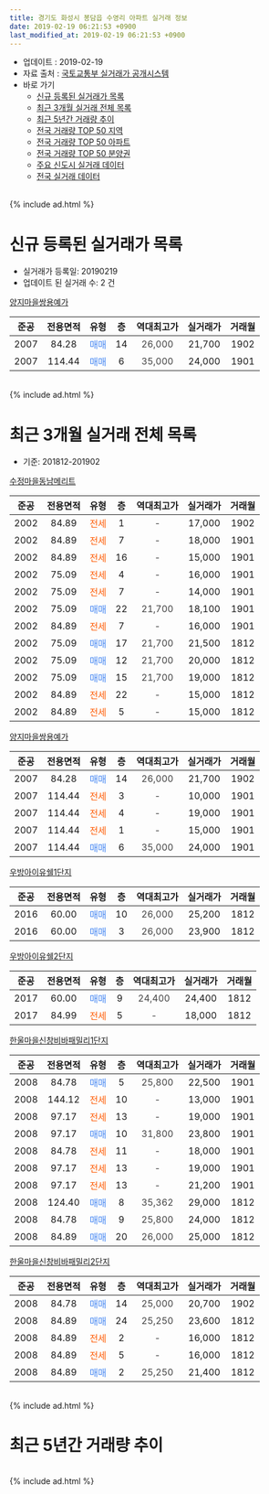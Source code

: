 ```yaml
---
title: 경기도 화성시 봉담읍 수영리 아파트 실거래 정보
date: 2019-02-19 06:21:53 +0900
last_modified_at: 2019-02-19 06:21:53 +0900
---
```


* 업데이트 : 2019-02-19
* 자료 출처 : [국토교통부 실거래가 공개시스템](http://rt.molit.go.kr)
* 바로 가기
    * [신규 등록된 실거래가 목록](#신규-등록된-실거래가-목록)
    * [최근 3개월 실거래 전체 목록](#최근-3개월-실거래-전체-목록)
    * [최근 5년간 거래량 추이](#최근-5년간-거래량-추이)
    * [전국 거래량 TOP 50 지역](https://ayogom.github.io/apt-trade-info/최근-3개월-전국에서-가장-거래가-많이-발생한-지역)
    * [전국 거래량 TOP 50 아파트](https://ayogom.github.io/apt-trade-info/최근-3개월-전국에서-가장-거래가-많이-발생한-아파트)
    * [전국 거래량 TOP 50 분양권](https://ayogom.github.io/apt-trade-info/최근-3개월-전국에서-가장-거래가-많이-발생한-분양권)
    * [주요 신도시 실거래 데이터](https://ayogom.github.io/apt-trade-info/주요-신도시)
    * [전국 실거래 데이터](https://ayogom.github.io/apt-trade-info/전국)
<br>
{% include ad.html %}
<br>

# 신규 등록된 실거래가 목록
* 실거래가 등록일: 20190219
* 업데이트 된 실거래 수: 2 건


[양지마을쌍용예가](https://search.naver.com/search.naver?query=%EA%B2%BD%EA%B8%B0%EB%8F%84+%ED%99%94%EC%84%B1%EC%8B%9C+%EB%B4%89%EB%8B%B4%EC%9D%8D+%EC%88%98%EC%98%81%EB%A6%AC+%EC%96%91%EC%A7%80%EB%A7%88%EC%9D%84%EC%8C%8D%EC%9A%A9%EC%98%88%EA%B0%80)

|준공|전용면적|유형|층|역대최고가|실거래가|거래월|
|:---:|:---:|:---:|:---:|:---:|:---:|:---:|
|2007|84.28|<span style="color:#4285f3">매매</span>|14|<span style="color:#444444">26,000</span>|21,700|1902|
|2007|114.44|<span style="color:#4285f3">매매</span>|6|<span style="color:#444444">35,000</span>|24,000|1901|


<br>
{% include ad.html %}
<br>

# 최근 3개월 실거래 전체 목록
* 기준: 201812-201902


[수정마을동남메리트](https://search.naver.com/search.naver?query=%EA%B2%BD%EA%B8%B0%EB%8F%84+%ED%99%94%EC%84%B1%EC%8B%9C+%EB%B4%89%EB%8B%B4%EC%9D%8D+%EC%88%98%EC%98%81%EB%A6%AC+%EC%88%98%EC%A0%95%EB%A7%88%EC%9D%84%EB%8F%99%EB%82%A8%EB%A9%94%EB%A6%AC%ED%8A%B8)

|준공|전용면적|유형|층|역대최고가|실거래가|거래월|
|:---:|:---:|:---:|:---:|:---:|:---:|:---:|
|2002|84.89|<span style="color:#ff5a00">전세</span>|1|<span style="color:#444444">-</span>|17,000|1902|
|2002|84.89|<span style="color:#ff5a00">전세</span>|7|<span style="color:#444444">-</span>|18,000|1901|
|2002|84.89|<span style="color:#ff5a00">전세</span>|16|<span style="color:#444444">-</span>|15,000|1901|
|2002|75.09|<span style="color:#ff5a00">전세</span>|4|<span style="color:#444444">-</span>|16,000|1901|
|2002|75.09|<span style="color:#ff5a00">전세</span>|7|<span style="color:#444444">-</span>|14,000|1901|
|2002|75.09|<span style="color:#4285f3">매매</span>|22|<span style="color:#444444">21,700</span>|18,100|1901|
|2002|84.89|<span style="color:#ff5a00">전세</span>|7|<span style="color:#444444">-</span>|16,000|1901|
|2002|75.09|<span style="color:#4285f3">매매</span>|17|<span style="color:#444444">21,700</span>|21,500|1812|
|2002|75.09|<span style="color:#4285f3">매매</span>|12|<span style="color:#444444">21,700</span>|20,000|1812|
|2002|75.09|<span style="color:#4285f3">매매</span>|15|<span style="color:#444444">21,700</span>|19,000|1812|
|2002|84.89|<span style="color:#ff5a00">전세</span>|22|<span style="color:#444444">-</span>|15,000|1812|
|2002|84.89|<span style="color:#ff5a00">전세</span>|5|<span style="color:#444444">-</span>|15,000|1812|

[양지마을쌍용예가](https://search.naver.com/search.naver?query=%EA%B2%BD%EA%B8%B0%EB%8F%84+%ED%99%94%EC%84%B1%EC%8B%9C+%EB%B4%89%EB%8B%B4%EC%9D%8D+%EC%88%98%EC%98%81%EB%A6%AC+%EC%96%91%EC%A7%80%EB%A7%88%EC%9D%84%EC%8C%8D%EC%9A%A9%EC%98%88%EA%B0%80)

|준공|전용면적|유형|층|역대최고가|실거래가|거래월|
|:---:|:---:|:---:|:---:|:---:|:---:|:---:|
|2007|84.28|<span style="color:#4285f3">매매</span>|14|<span style="color:#444444">26,000</span>|21,700|1902|
|2007|114.44|<span style="color:#ff5a00">전세</span>|3|<span style="color:#444444">-</span>|10,000|1901|
|2007|114.44|<span style="color:#ff5a00">전세</span>|4|<span style="color:#444444">-</span>|19,000|1901|
|2007|114.44|<span style="color:#ff5a00">전세</span>|1|<span style="color:#444444">-</span>|15,000|1901|
|2007|114.44|<span style="color:#4285f3">매매</span>|6|<span style="color:#444444">35,000</span>|24,000|1901|

[우방아이유쉘1단지](https://search.naver.com/search.naver?query=%EA%B2%BD%EA%B8%B0%EB%8F%84+%ED%99%94%EC%84%B1%EC%8B%9C+%EB%B4%89%EB%8B%B4%EC%9D%8D+%EC%88%98%EC%98%81%EB%A6%AC+%EC%9A%B0%EB%B0%A9%EC%95%84%EC%9D%B4%EC%9C%A0%EC%89%981%EB%8B%A8%EC%A7%80)

|준공|전용면적|유형|층|역대최고가|실거래가|거래월|
|:---:|:---:|:---:|:---:|:---:|:---:|:---:|
|2016|60.00|<span style="color:#4285f3">매매</span>|10|<span style="color:#444444">26,000</span>|25,200|1812|
|2016|60.00|<span style="color:#4285f3">매매</span>|3|<span style="color:#444444">26,000</span>|23,900|1812|

[우방아이유쉘2단지](https://search.naver.com/search.naver?query=%EA%B2%BD%EA%B8%B0%EB%8F%84+%ED%99%94%EC%84%B1%EC%8B%9C+%EB%B4%89%EB%8B%B4%EC%9D%8D+%EC%88%98%EC%98%81%EB%A6%AC+%EC%9A%B0%EB%B0%A9%EC%95%84%EC%9D%B4%EC%9C%A0%EC%89%982%EB%8B%A8%EC%A7%80)

|준공|전용면적|유형|층|역대최고가|실거래가|거래월|
|:---:|:---:|:---:|:---:|:---:|:---:|:---:|
|2017|60.00|<span style="color:#4285f3">매매</span>|9|<span style="color:#444444">24,400</span>|24,400|1812|
|2017|84.99|<span style="color:#ff5a00">전세</span>|5|<span style="color:#444444">-</span>|18,000|1812|

[한울마을신창비바패밀리1단지](https://search.naver.com/search.naver?query=%EA%B2%BD%EA%B8%B0%EB%8F%84+%ED%99%94%EC%84%B1%EC%8B%9C+%EB%B4%89%EB%8B%B4%EC%9D%8D+%EC%88%98%EC%98%81%EB%A6%AC+%ED%95%9C%EC%9A%B8%EB%A7%88%EC%9D%84%EC%8B%A0%EC%B0%BD%EB%B9%84%EB%B0%94%ED%8C%A8%EB%B0%80%EB%A6%AC1%EB%8B%A8%EC%A7%80)

|준공|전용면적|유형|층|역대최고가|실거래가|거래월|
|:---:|:---:|:---:|:---:|:---:|:---:|:---:|
|2008|84.78|<span style="color:#4285f3">매매</span>|5|<span style="color:#444444">25,800</span>|22,500|1901|
|2008|144.12|<span style="color:#ff5a00">전세</span>|10|<span style="color:#444444">-</span>|13,000|1901|
|2008|97.17|<span style="color:#ff5a00">전세</span>|13|<span style="color:#444444">-</span>|19,000|1901|
|2008|97.17|<span style="color:#4285f3">매매</span>|10|<span style="color:#444444">31,800</span>|23,800|1901|
|2008|84.78|<span style="color:#ff5a00">전세</span>|11|<span style="color:#444444">-</span>|18,000|1901|
|2008|97.17|<span style="color:#ff5a00">전세</span>|13|<span style="color:#444444">-</span>|19,000|1901|
|2008|97.17|<span style="color:#ff5a00">전세</span>|13|<span style="color:#444444">-</span>|21,200|1901|
|2008|124.40|<span style="color:#4285f3">매매</span>|8|<span style="color:#444444">35,362</span>|29,000|1812|
|2008|84.78|<span style="color:#4285f3">매매</span>|9|<span style="color:#444444">25,800</span>|24,000|1812|
|2008|84.89|<span style="color:#4285f3">매매</span>|20|<span style="color:#444444">26,000</span>|25,000|1812|

[한울마을신창비바패밀리2단지](https://search.naver.com/search.naver?query=%EA%B2%BD%EA%B8%B0%EB%8F%84+%ED%99%94%EC%84%B1%EC%8B%9C+%EB%B4%89%EB%8B%B4%EC%9D%8D+%EC%88%98%EC%98%81%EB%A6%AC+%ED%95%9C%EC%9A%B8%EB%A7%88%EC%9D%84%EC%8B%A0%EC%B0%BD%EB%B9%84%EB%B0%94%ED%8C%A8%EB%B0%80%EB%A6%AC2%EB%8B%A8%EC%A7%80)

|준공|전용면적|유형|층|역대최고가|실거래가|거래월|
|:---:|:---:|:---:|:---:|:---:|:---:|:---:|
|2008|84.78|<span style="color:#4285f3">매매</span>|14|<span style="color:#444444">25,000</span>|20,700|1902|
|2008|84.89|<span style="color:#4285f3">매매</span>|24|<span style="color:#444444">25,250</span>|23,600|1812|
|2008|84.89|<span style="color:#ff5a00">전세</span>|2|<span style="color:#444444">-</span>|16,000|1812|
|2008|84.89|<span style="color:#ff5a00">전세</span>|5|<span style="color:#444444">-</span>|16,000|1812|
|2008|84.89|<span style="color:#4285f3">매매</span>|2|<span style="color:#444444">25,250</span>|21,400|1812|


<br>
{% include ad.html %}
<br>

# 최근 5년간 거래량 추이


<div style="width:100%;">
    <canvas id="deal_progress" height="200"></canvas>
</div>

<script>
new Chart(document.getElementById("deal_progress"), {
    type: 'line',
    data: {
        labels: ['201402','201403','201404','201405','201406','201407','201408','201409','201410','201411','201412','201501','201502','201503','201504','201505','201506','201507','201508','201509','201510','201511','201512','201601','201602','201603','201604','201605','201606','201607','201608','201609','201610','201611','201612','201701','201702','201703','201704','201705','201706','201707','201708','201709','201710','201711','201712','201801','201802','201803','201804','201805','201806','201807','201808','201809','201810','201811','201812','201901','201902'],
        datasets: [{
            label: '매매',
            pointRadius: 1,
            data: [22, 14, 18, 14, 18, 14, 12, 18, 27, 7, 8, 20, 12, 23, 21, 21, 12, 13, 21, 12, 18, 9, 13, 12, 9, 5, 17, 17, 20, 13, 24, 12, 30, 9, 14, 12, 7, 8, 10, 12, 14, 9, 16, 10, 14, 11, 8, 10, 9, 14, 13, 10, 13, 13, 8, 7, 23, 11, 11, 4, 2],
            borderColor: "rgba(255, 201, 14, 1)",
            backgroundColor: "rgba(255, 201, 14, 0.5)",
            fill: false,
            lineTension: 0
        },{
            label: '전월세',
            pointRadius: 1,
            data: [24, 15, 17, 18, 17, 21, 15, 21, 19, 14, 19, 21, 14, 19, 19, 9, 12, 15, 15, 10, 14, 17, 10, 12, 8, 23, 40, 12, 26, 12, 14, 17, 18, 13, 7, 6, 18, 15, 20, 26, 21, 18, 16, 23, 12, 19, 23, 20, 11, 18, 23, 7, 12, 17, 9, 14, 11, 5, 5, 13, 1],
            borderColor: "rgba(0, 141, 185, 1)",
            backgroundColor: "rgba(0, 141, 185, 0.5)",
            fill: false,
            lineTension: 0
        }
        ]
    },
    options: {
        responsive: true,
        title: {
            display: false
        },
        tooltips: {
            mode: 'index',
            intersect: false
        },
        hover: {
            mode: 'nearest',
            intersect: true
        },
        scales: {
            xAxes: [{
                display: true,
                scaleLabel: {
                    display: true,
                    labelString: '년/월'
                }
            }],
            yAxes: [{
                display: true,
                ticks: {
                    suggestedMin: 0,
                },
                scaleLabel: {
                    display: true,
                    labelString: '실거래 수'
                }
            }]
        }
    }
});

</script>


<br>
{% include ad.html %}
<br>

